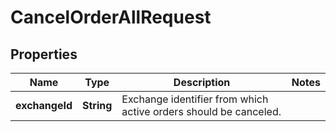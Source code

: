 

# CancelOrderAllRequest

## Properties

Name | Type | Description | Notes
------------ | ------------- | ------------- | -------------
**exchangeId** | **String** | Exchange identifier from which active orders should be canceled. | 



